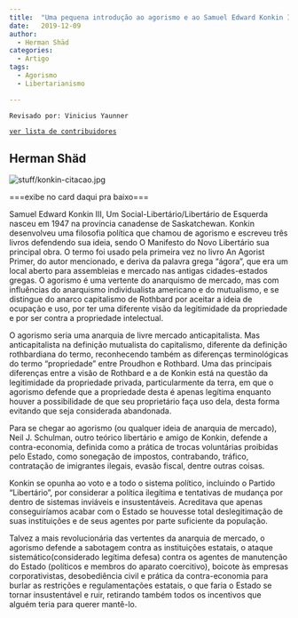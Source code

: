 ```yaml
---
title:  "Uma pequena introdução ao agorismo e ao Samuel Edward Konkin III "
date:   2019-12-09
author:
  - Herman Shäd
categories:
  - Artigo
tags:
  - Agorismo
  - Libertarianismo

---
```

```
Revisado por: Vinicius Yaunner
```
[```ver lista de contribuidores```](/about/#contribuidores)


## Herman Shäd

![stuff/konkin-citacao.jpg](../stuff/konkin-citacao.jpg)

===exibe no card daqui pra baixo===


Samuel Edward Konkin III, Um Social-Libertário/Libertário de Esquerda nasceu em 1947 na província canadense de Saskatchewan. Konkin desenvolveu uma filosofia política que chamou de agorismo e escreveu três livros defendendo sua ideia, sendo O Manifesto do Novo Libertário sua principal obra. O termo foi usado pela primeira vez no livro An Agorist Primer, do autor mencionado, e deriva da palavra grega “ágora”, que era um local aberto para assembleias e mercado nas antigas cidades-estados gregas. O agorismo é uma vertente do anarquismo de mercado, mas com influências do anarquismo individualista americano e do mutualismo, e se distingue do anarco capitalismo de Rothbard por aceitar a ideia de ocupação e uso, por ter uma diferente visão da legitimidade da propriedade e por ser contra a propriedade intelectual.

O agorismo seria uma anarquia de livre mercado anticapitalista. Mas anticapitalista na definição mutualista do capitalismo, diferente da definição rothbardiana do termo, reconhecendo também as diferenças terminológicas do termo “propriedade” entre Proudhon e Rothbard. Uma das principais diferenças entre a visão de Rothbard e a de Konkin está na questão da legitimidade da propriedade privada, particularmente da terra, em que o agorismo defende que a propriedade desta é apenas legítima enquanto houver a possibilidade de que seu proprietário faça uso dela, desta forma evitando que seja considerada abandonada.

Para se chegar ao agorismo (ou qualquer ideia de anarquia de mercado), Neil J. Schulman, outro teórico libertário e amigo de Konkin, defende a contra-economia, definida como a prática de trocas voluntárias proibidas pelo Estado, como sonegação de impostos, contrabando, tráfico, contratação de imigrantes ilegais, evasão fiscal, dentre outras coisas.

Konkin se opunha ao voto e a todo o sistema político, incluindo o Partido “Libertário”, por considerar a política ilegítima e tentativas de mudança por dentro de sistemas inviáveis e insustentáveis. Acreditava que apenas conseguiríamos acabar com o Estado se houvesse total deslegitimação de suas instituições e de seus agentes por parte suficiente da população.

Talvez a mais revolucionária das vertentes da anarquia de mercado, o agorismo defende a sabotagem contra as instituições estatais, o ataque sistemático(considerado legítima defesa) contra os agentes de manutenção do Estado (políticos e membros do aparato coercitivo), boicote às empresas corporativistas, desobediência civil e prática da contra-economia para burlar as restrições e regulamentações estatais, o que faria o Estado se tornar insustentável e ruir, retirando também todos os incentivos que alguém teria para querer mantê-lo.
